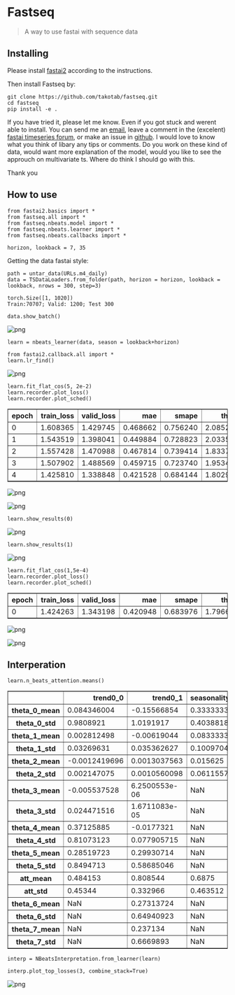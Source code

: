 # Fastseq
> A way to use fastai with sequence data


## Installing

Please install [fastai2](https://dev.fast.ai/#Installing) according to the instructions.

Then install Fastseq by:

```
git clone https://github.com/takotab/fastseq.git
cd fastseq
pip install -e .
```

If you have tried it, please let me know. Even if you got stuck and werent able to install. You can send me an [email](mailto:TakoTabak+fastseq@gmail.com), leave a comment in the (excelent) [fastai timeseries forum](https://forums.fast.ai/t/time-series-sequential-data-study-group/29686), or make an issue in [github](https://github.com/takotab/fastseq/issues). I would love to know what you think of libary any tips or comments. Do you work on these kind of data, would want more explanation of the model, would you like to see the approuch on multivariate ts. Where do think I should go with this.

Thank you

## How to use

```
from fastai2.basics import *
from fastseq.all import *
from fastseq.nbeats.model import *
from fastseq.nbeats.learner import *
from fastseq.nbeats.callbacks import *
```

```
horizon, lookback = 7, 35    
```

Getting the data fastai style:

```
path = untar_data(URLs.m4_daily)
data = TSDataLoaders.from_folder(path, horizon = horizon, lookback = lookback, nrows = 300, step=3)
```

    torch.Size([1, 1020])
    Train:70707; Valid: 1200; Test 300


```
data.show_batch()
```


![png](docs/images/output_7_0.png)


```
learn = nbeats_learner(data, season = lookback+horizon)   
```

```
from fastai2.callback.all import *
learn.lr_find()
```






![png](docs/images/output_9_1.png)


```
learn.fit_flat_cos(5, 2e-2)
learn.recorder.plot_loss()
learn.recorder.plot_sched()
```


<table border="1" class="dataframe">
  <thead>
    <tr style="text-align: left;">
      <th>epoch</th>
      <th>train_loss</th>
      <th>valid_loss</th>
      <th>mae</th>
      <th>smape</th>
      <th>theta</th>
      <th>b_loss</th>
      <th>f_loss</th>
      <th>f_smape</th>
      <th>time</th>
    </tr>
  </thead>
  <tbody>
    <tr>
      <td>0</td>
      <td>1.608365</td>
      <td>1.429745</td>
      <td>0.468662</td>
      <td>0.756240</td>
      <td>2.085228</td>
      <td>nan</td>
      <td>nan</td>
      <td>0.103745</td>
      <td>01:26</td>
    </tr>
    <tr>
      <td>1</td>
      <td>1.543519</td>
      <td>1.398041</td>
      <td>0.449884</td>
      <td>0.728823</td>
      <td>2.033593</td>
      <td>nan</td>
      <td>nan</td>
      <td>0.104480</td>
      <td>01:25</td>
    </tr>
    <tr>
      <td>2</td>
      <td>1.557428</td>
      <td>1.470988</td>
      <td>0.467814</td>
      <td>0.739414</td>
      <td>1.833764</td>
      <td>nan</td>
      <td>nan</td>
      <td>0.108116</td>
      <td>01:26</td>
    </tr>
    <tr>
      <td>3</td>
      <td>1.507902</td>
      <td>1.488569</td>
      <td>0.459715</td>
      <td>0.723740</td>
      <td>1.953411</td>
      <td>nan</td>
      <td>nan</td>
      <td>0.104374</td>
      <td>01:28</td>
    </tr>
    <tr>
      <td>4</td>
      <td>1.425810</td>
      <td>1.338848</td>
      <td>0.421528</td>
      <td>0.684144</td>
      <td>1.802997</td>
      <td>nan</td>
      <td>nan</td>
      <td>0.099711</td>
      <td>01:32</td>
    </tr>
  </tbody>
</table>



![png](docs/images/output_10_1.png)



![png](docs/images/output_10_2.png)


```
learn.show_results(0)
```






![png](docs/images/output_11_1.png)


```
learn.show_results(1)
```






![png](docs/images/output_12_1.png)


```
learn.fit_flat_cos(1,5e-4)
learn.recorder.plot_loss()
learn.recorder.plot_sched()
```


<table border="1" class="dataframe">
  <thead>
    <tr style="text-align: left;">
      <th>epoch</th>
      <th>train_loss</th>
      <th>valid_loss</th>
      <th>mae</th>
      <th>smape</th>
      <th>theta</th>
      <th>b_loss</th>
      <th>f_loss</th>
      <th>f_smape</th>
      <th>time</th>
    </tr>
  </thead>
  <tbody>
    <tr>
      <td>0</td>
      <td>1.424263</td>
      <td>1.343198</td>
      <td>0.420948</td>
      <td>0.683976</td>
      <td>1.796664</td>
      <td>nan</td>
      <td>nan</td>
      <td>0.100251</td>
      <td>01:28</td>
    </tr>
  </tbody>
</table>



![png](docs/images/output_13_1.png)



![png](docs/images/output_13_2.png)


## Interperation

```
learn.n_beats_attention.means()
```




<div>
<style scoped>
    .dataframe tbody tr th:only-of-type {
        vertical-align: middle;
    }

    .dataframe tbody tr th {
        vertical-align: top;
    }

    .dataframe thead th {
        text-align: right;
    }
</style>
<table border="1" class="dataframe">
  <thead>
    <tr style="text-align: right;">
      <th></th>
      <th>trend0_0</th>
      <th>trend0_1</th>
      <th>seasonality1_0</th>
      <th>seasonality1_1</th>
      <th>seasonality1_2</th>
      <th>seasonality1_3</th>
    </tr>
  </thead>
  <tbody>
    <tr>
      <th>theta_0_mean</th>
      <td>0.084346004</td>
      <td>-0.15566854</td>
      <td>0.33333334</td>
      <td>0.0</td>
      <td>0.10788739</td>
      <td>-0.8549633</td>
    </tr>
    <tr>
      <th>theta_0_std</th>
      <td>0.9808921</td>
      <td>1.0191917</td>
      <td>0.40388188</td>
      <td>0.0</td>
      <td>0.17689645</td>
      <td>0.5912291</td>
    </tr>
    <tr>
      <th>theta_1_mean</th>
      <td>0.002812498</td>
      <td>-0.00619044</td>
      <td>0.083333336</td>
      <td>0.18620752</td>
      <td>-0.05470855</td>
      <td>-0.26863918</td>
    </tr>
    <tr>
      <th>theta_1_std</th>
      <td>0.03269631</td>
      <td>0.035362627</td>
      <td>0.10097047</td>
      <td>0.23295449</td>
      <td>0.4260137</td>
      <td>0.22262059</td>
    </tr>
    <tr>
      <th>theta_2_mean</th>
      <td>-0.0012419696</td>
      <td>0.0013037563</td>
      <td>0.015625</td>
      <td>-0.125</td>
      <td>0.033530425</td>
      <td>-0.013941522</td>
    </tr>
    <tr>
      <th>theta_2_std</th>
      <td>0.002147075</td>
      <td>0.0010560098</td>
      <td>0.061155755</td>
      <td>0.21879749</td>
      <td>0.06385607</td>
      <td>0.1387485</td>
    </tr>
    <tr>
      <th>theta_3_mean</th>
      <td>-0.005537528</td>
      <td>6.2500553e-06</td>
      <td>NaN</td>
      <td>0.30989584</td>
      <td>-0.052088413</td>
      <td>-0.3953999</td>
    </tr>
    <tr>
      <th>theta_3_std</th>
      <td>0.024471516</td>
      <td>1.6711083e-05</td>
      <td>NaN</td>
      <td>0.25557557</td>
      <td>0.18564244</td>
      <td>0.502909</td>
    </tr>
    <tr>
      <th>theta_4_mean</th>
      <td>0.37125885</td>
      <td>-0.0177321</td>
      <td>NaN</td>
      <td>NaN</td>
      <td>-0.0139180375</td>
      <td>-0.16807629</td>
    </tr>
    <tr>
      <th>theta_4_std</th>
      <td>0.81073123</td>
      <td>0.077905715</td>
      <td>NaN</td>
      <td>NaN</td>
      <td>0.060866524</td>
      <td>0.21030271</td>
    </tr>
    <tr>
      <th>theta_5_mean</th>
      <td>0.28519723</td>
      <td>0.29930714</td>
      <td>NaN</td>
      <td>NaN</td>
      <td>NaN</td>
      <td>0.046367485</td>
    </tr>
    <tr>
      <th>theta_5_std</th>
      <td>0.8494713</td>
      <td>0.58685046</td>
      <td>NaN</td>
      <td>NaN</td>
      <td>NaN</td>
      <td>0.124893904</td>
    </tr>
    <tr>
      <th>att_mean</th>
      <td>0.484153</td>
      <td>0.808544</td>
      <td>0.6875</td>
      <td>0.692708</td>
      <td>0.833238</td>
      <td>0.935759</td>
    </tr>
    <tr>
      <th>att_std</th>
      <td>0.45344</td>
      <td>0.332966</td>
      <td>0.463512</td>
      <td>0.461371</td>
      <td>0.368922</td>
      <td>0.242476</td>
    </tr>
    <tr>
      <th>theta_6_mean</th>
      <td>NaN</td>
      <td>0.27313724</td>
      <td>NaN</td>
      <td>NaN</td>
      <td>NaN</td>
      <td>NaN</td>
    </tr>
    <tr>
      <th>theta_6_std</th>
      <td>NaN</td>
      <td>0.64940923</td>
      <td>NaN</td>
      <td>NaN</td>
      <td>NaN</td>
      <td>NaN</td>
    </tr>
    <tr>
      <th>theta_7_mean</th>
      <td>NaN</td>
      <td>0.237134</td>
      <td>NaN</td>
      <td>NaN</td>
      <td>NaN</td>
      <td>NaN</td>
    </tr>
    <tr>
      <th>theta_7_std</th>
      <td>NaN</td>
      <td>0.6669893</td>
      <td>NaN</td>
      <td>NaN</td>
      <td>NaN</td>
      <td>NaN</td>
    </tr>
  </tbody>
</table>
</div>



```
interp = NBeatsInterpretation.from_learner(learn)
```





```
interp.plot_top_losses(3, combine_stack=True)
```


![png](docs/images/output_17_0.png)

